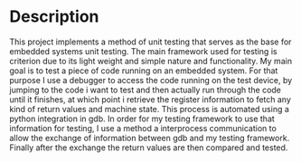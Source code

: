 # Description
 
This project implements a method of unit testing that serves as the base for embedded systems unit testing. The main framework used for testing is criterion due to its light weight and simple nature and functionality. My main goal is to test a piece of code running on an embedded system. For that purpose I use a debugger to access the code running on the test device, by jumping to the code i want to test and then actually run through the code until it finishes, at which point i retrieve the register information to fetch any kind of return values and machine state. This process is automated using a python integration in gdb. In order for my testing framework to use that information for testing, I use a method a interprocess communication to allow the exchange of information between gdb and my testing framework. Finally after the exchange the return values are then compared and tested.
